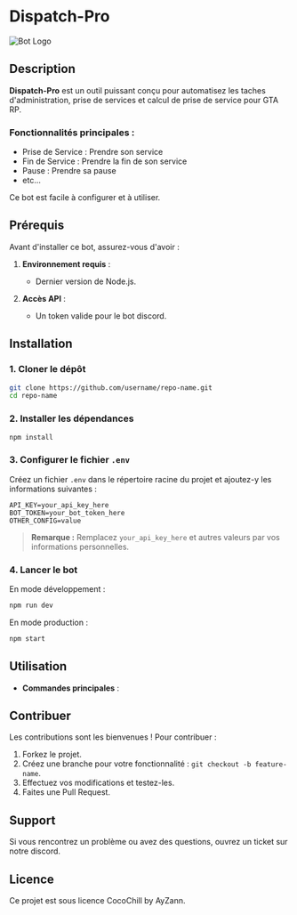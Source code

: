 # Dispatch-Pro

![Bot Logo](https://example.com/logo.png) <!-- Remplacez par l'URL de votre logo si disponible -->

## Description

**Dispatch-Pro** est un outil puissant conçu pour automatisez les taches d'administration, prise de services et calcul de prise de service pour GTA RP.

### Fonctionnalités principales :
- Prise de Service : Prendre son service
- Fin de Service : Prendre la fin de son service
- Pause : Prendre sa pause
- etc...

Ce bot est facile à configurer et à utiliser.

## Prérequis

Avant d'installer ce bot, assurez-vous d'avoir :

1. **Environnement requis** :
   - Dernier version de Node.js.

2. **Accès API** :
   - Un token valide pour le bot discord.


## Installation

### 1. Cloner le dépôt
```bash
git clone https://github.com/username/repo-name.git
cd repo-name
```

### 2. Installer les dépendances
```bash
npm install
```

### 3. Configurer le fichier `.env`
Créez un fichier `.env` dans le répertoire racine du projet et ajoutez-y les informations suivantes :
```env
API_KEY=your_api_key_here
BOT_TOKEN=your_bot_token_here
OTHER_CONFIG=value
```

> **Remarque :** Remplacez `your_api_key_here` et autres valeurs par vos informations personnelles.

### 4. Lancer le bot
En mode développement :
```bash
npm run dev
```

En mode production :
```bash
npm start
```

## Utilisation

- **Commandes principales** :


## Contribuer

Les contributions sont les bienvenues ! Pour contribuer :
1. Forkez le projet.
2. Créez une branche pour votre fonctionnalité : `git checkout -b feature-name`.
3. Effectuez vos modifications et testez-les.
4. Faites une Pull Request.

## Support

Si vous rencontrez un problème ou avez des questions, ouvrez un ticket sur notre discord.

## Licence

Ce projet est sous licence CocoChill by AyZann.
